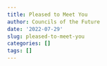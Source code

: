 ```yaml
---
title: Pleased to Meet You
author: Councils of the Future
date: '2022-07-29'
slug: pleased-to-meet-you
categories: []
tags: []
---
```


<!--
ideas - talk about creating this song in isolation. 

use ideas from "the problem of oversatures" as that's where those musings are from
-->

<!--may need to add to the html for bio?-

# Pleased to Meet You

<div class="split-image">

![Pleased to Meet You artwork](https://github.com/wanyakrecipes/coft-web/blob/main/static/images/pleased_to_meet_you.JPG?raw=true)

</div>


I produced this song when I contracted Covid for the very first time earlier this year. 

I was isolated in my room, listening to Burial’s *Untrue*. I also dug deeper into B12’s *Time Tourist*, and ate plain food while rewatching *Cowboy Bebop*, this time with English subtitles. When I felt less fatigued, I continued reading *When the Body Says No* by Gabor Mate.

I really appreciated the stillness. I had an unusual level of focus, resulting from fewer distractions. I finally understood the essence of *Digital Minimalism* by Cal Newport and what it meant for me: a tired and unfocused mind cannot create, or one that is trying to achieve too many things.

For the first time in a long while, I understood what was in my control. My mind wondered, and I felt at ease going from place to place. It led to a few life decisions which I’ve mainly stuck too.


\-

*Friday July 29th, 2022.*

[*home.*]({{< ref "_index.md" >}})

->